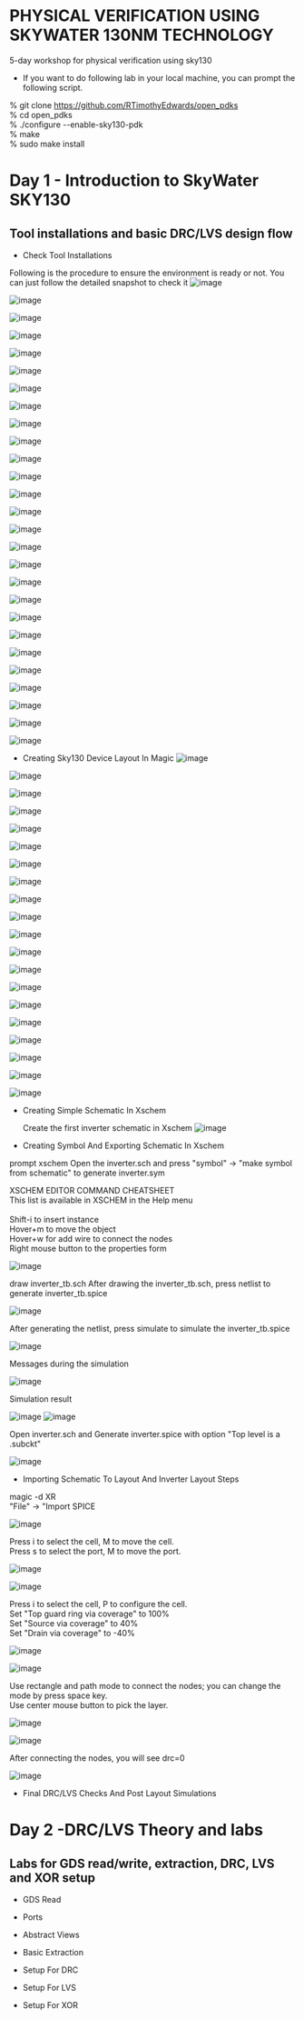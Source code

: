 # PHYSICAL VERIFICATION USING SKYWATER 130NM TECHNOLOGY
 5-day workshop for physical verification using sky130
 
 - If you want to do following lab in your local machine, you can prompt the following script. 

% git clone https://github.com/RTimothyEdwards/open_pdks \
% cd open_pdks\
% ./configure --enable-sky130-pdk\
% make\
% sudo make install

# Day 1 - Introduction to SkyWater SKY130

## Tool installations and basic DRC/LVS design flow
- Check Tool Installations

Following is the procedure to ensure the environment is ready or not.
You can just follow the detailed snapshot to check it 
![image](https://github.com/mingwu1214/Physical-Verification-using-SKY130/blob/main/screenshot/PV_D1SK2_L1%20-%20Check%20Tool%20Installations/raw/2022-10-10%2011_40_09-Window.png)

![image](https://github.com/mingwu1214/Physical-Verification-using-SKY130/blob/main/screenshot/PV_D1SK2_L1%20-%20Check%20Tool%20Installations/raw/2022-10-10%2011_41_26-Window.png)

![image](https://github.com/mingwu1214/Physical-Verification-using-SKY130/blob/main/screenshot/PV_D1SK2_L1%20-%20Check%20Tool%20Installations/raw/2022-10-10%2011_41_51-Window.png)

![image](https://github.com/mingwu1214/Physical-Verification-using-SKY130/blob/main/screenshot/PV_D1SK2_L1%20-%20Check%20Tool%20Installations/raw/2022-10-10%2011_42_13-Window.png)

![image](https://github.com/mingwu1214/Physical-Verification-using-SKY130/blob/main/screenshot/PV_D1SK2_L1%20-%20Check%20Tool%20Installations/raw/2022-10-10%2011_43_34-Window.png)

![image](https://github.com/mingwu1214/Physical-Verification-using-SKY130/blob/main/screenshot/PV_D1SK2_L1%20-%20Check%20Tool%20Installations/raw/2022-10-10%2011_44_03-Window.png)

![image](https://github.com/mingwu1214/Physical-Verification-using-SKY130/blob/main/screenshot/PV_D1SK2_L1%20-%20Check%20Tool%20Installations/raw/2022-10-10%2011_44_14-Window.png)

![image](https://github.com/mingwu1214/Physical-Verification-using-SKY130/blob/main/screenshot/PV_D1SK2_L1%20-%20Check%20Tool%20Installations/raw/2022-10-10%2011_45_10-Window.png)

![image](https://github.com/mingwu1214/Physical-Verification-using-SKY130/blob/main/screenshot/PV_D1SK2_L1%20-%20Check%20Tool%20Installations/raw/2022-10-10%2011_45_31-Window.png)

![image](https://github.com/mingwu1214/Physical-Verification-using-SKY130/blob/main/screenshot/PV_D1SK2_L1%20-%20Check%20Tool%20Installations/raw/2022-10-10%2011_45_53-Window.png)

![image](https://github.com/mingwu1214/Physical-Verification-using-SKY130/blob/main/screenshot/PV_D1SK2_L1%20-%20Check%20Tool%20Installations/raw/2022-10-10%2011_46_17-Window.png)

![image](https://github.com/mingwu1214/Physical-Verification-using-SKY130/blob/main/screenshot/PV_D1SK2_L1%20-%20Check%20Tool%20Installations/raw/2022-10-10%2011_46_44-Window.png)

![image](https://github.com/mingwu1214/Physical-Verification-using-SKY130/blob/main/screenshot/PV_D1SK2_L1%20-%20Check%20Tool%20Installations/raw/2022-10-10%2011_47_32-Window.png)

![image](https://github.com/mingwu1214/Physical-Verification-using-SKY130/blob/main/screenshot/PV_D1SK2_L1%20-%20Check%20Tool%20Installations/raw/2022-10-10%2011_48_02-Window.png)

![image](https://github.com/mingwu1214/Physical-Verification-using-SKY130/blob/main/screenshot/PV_D1SK2_L1%20-%20Check%20Tool%20Installations/raw/2022-10-10%2011_48_13-Window.png)

![image](https://github.com/mingwu1214/Physical-Verification-using-SKY130/blob/main/screenshot/PV_D1SK2_L1%20-%20Check%20Tool%20Installations/raw/2022-10-10%2011_59_25-.png)


![image](https://github.com/mingwu1214/Physical-Verification-using-SKY130/blob/main/screenshot/PV_D1SK2_L1%20-%20Check%20Tool%20Installations/raw/2022-10-10%2012_00_38-Window.png)

![image](https://github.com/mingwu1214/Physical-Verification-using-SKY130/blob/main/screenshot/PV_D1SK2_L1%20-%20Check%20Tool%20Installations/raw/2022-10-10%2012_00_50-Window.png)

![image](https://github.com/mingwu1214/Physical-Verification-using-SKY130/blob/main/screenshot/PV_D1SK2_L1%20-%20Check%20Tool%20Installations/raw/2022-10-10%2012_01_19-Window.png)

![image](https://github.com/mingwu1214/Physical-Verification-using-SKY130/blob/main/screenshot/PV_D1SK2_L1%20-%20Check%20Tool%20Installations/raw/2022-10-10%2012_03_16-Window.png)

![image](https://github.com/mingwu1214/Physical-Verification-using-SKY130/blob/main/screenshot/PV_D1SK2_L1%20-%20Check%20Tool%20Installations/raw/2022-10-10%2012_03_28-Window.png)

![image](https://github.com/mingwu1214/Physical-Verification-using-SKY130/blob/main/screenshot/PV_D1SK2_L1%20-%20Check%20Tool%20Installations/raw/2022-10-10%2012_03_59-Window.png)

![image](https://github.com/mingwu1214/Physical-Verification-using-SKY130/blob/main/screenshot/PV_D1SK2_L1%20-%20Check%20Tool%20Installations/raw/2022-10-10%2012_07_02-Window.png)

![image](https://github.com/mingwu1214/Physical-Verification-using-SKY130/blob/main/screenshot/PV_D1SK2_L1%20-%20Check%20Tool%20Installations/raw/2022-10-10%2012_18_23-Window.png)

![image](https://github.com/mingwu1214/Physical-Verification-using-SKY130/blob/main/screenshot/PV_D1SK2_L1%20-%20Check%20Tool%20Installations/raw/2022-10-10%2012_20_18-Window.png)

![image](https://github.com/mingwu1214/Physical-Verification-using-SKY130/blob/main/screenshot/PV_D1SK2_L1%20-%20Check%20Tool%20Installations/raw/2022-10-10%2012_20_31-Window.png)

![image](https://github.com/mingwu1214/Physical-Verification-using-SKY130/blob/main/screenshot/PV_D1SK2_L1%20-%20Check%20Tool%20Installations/raw/2022-10-10%2012_21_37-Window.png)


- Creating Sky130 Device Layout In Magic
![image](https://github.com/mingwu1214/Physical-Verification-using-SKY130/blob/main/screenshot/PV_D1SK2_L2-Creating_Sky130_Device_Layout_In_Magic/raw/2022-10-10-22-01.png)

![image](https://github.com/mingwu1214/Physical-Verification-using-SKY130/blob/main/screenshot/PV_D1SK2_L2-Creating_Sky130_Device_Layout_In_Magic/raw/2022-10-10%2022-02.png)

![image](https://github.com/mingwu1214/Physical-Verification-using-SKY130/blob/main/screenshot/PV_D1SK2_L2-Creating_Sky130_Device_Layout_In_Magic/raw/2022-10-10%2022-02.png)

![image](https://github.com/mingwu1214/Physical-Verification-using-SKY130/blob/main/screenshot/PV_D1SK2_L2-Creating_Sky130_Device_Layout_In_Magic/raw/2022-10-10%2022-03.png)

![image](https://github.com/mingwu1214/Physical-Verification-using-SKY130/blob/main/screenshot/PV_D1SK2_L2-Creating_Sky130_Device_Layout_In_Magic/raw/2022-10-10%2022-04.png)

![image](https://github.com/mingwu1214/Physical-Verification-using-SKY130/blob/main/screenshot/PV_D1SK2_L2-Creating_Sky130_Device_Layout_In_Magic/raw/2022-10-10%2022-05.png)

![image](https://github.com/mingwu1214/Physical-Verification-using-SKY130/blob/main/screenshot/PV_D1SK2_L2-Creating_Sky130_Device_Layout_In_Magic/raw/2022-10-10%2022-06.png)

![image](https://github.com/mingwu1214/Physical-Verification-using-SKY130/blob/main/screenshot/PV_D1SK2_L2-Creating_Sky130_Device_Layout_In_Magic/raw/2022-10-10%2022-10.png)

![image](https://github.com/mingwu1214/Physical-Verification-using-SKY130/blob/main/screenshot/PV_D1SK2_L2-Creating_Sky130_Device_Layout_In_Magic/raw/2022-10-10%2022-11.png)

![image](https://github.com/mingwu1214/Physical-Verification-using-SKY130/blob/main/screenshot/PV_D1SK2_L2-Creating_Sky130_Device_Layout_In_Magic/raw/2022-10-10%2022-12.png)

![image](https://github.com/mingwu1214/Physical-Verification-using-SKY130/blob/main/screenshot/PV_D1SK2_L2-Creating_Sky130_Device_Layout_In_Magic/raw/2022-10-10%2022-13.png)

![image](https://github.com/mingwu1214/Physical-Verification-using-SKY130/blob/main/screenshot/PV_D1SK2_L2-Creating_Sky130_Device_Layout_In_Magic/raw/2022-10-10%2022-14.png)

![image](https://github.com/mingwu1214/Physical-Verification-using-SKY130/blob/main/screenshot/PV_D1SK2_L2-Creating_Sky130_Device_Layout_In_Magic/raw/2022-10-10%2022-15.png)

![image](https://github.com/mingwu1214/Physical-Verification-using-SKY130/blob/main/screenshot/PV_D1SK2_L2-Creating_Sky130_Device_Layout_In_Magic/raw/2022-10-10%2022-16.png)

![image](https://github.com/mingwu1214/Physical-Verification-using-SKY130/blob/main/screenshot/PV_D1SK2_L2-Creating_Sky130_Device_Layout_In_Magic/raw/2022-10-10%2022-17.png)

![image](https://github.com/mingwu1214/Physical-Verification-using-SKY130/blob/main/screenshot/PV_D1SK2_L2-Creating_Sky130_Device_Layout_In_Magic/raw/2022-10-10%2022-18.png)

![image](https://github.com/mingwu1214/Physical-Verification-using-SKY130/blob/main/screenshot/PV_D1SK2_L2-Creating_Sky130_Device_Layout_In_Magic/raw/2022-10-10%2023-19.png)

![image](https://github.com/mingwu1214/Physical-Verification-using-SKY130/blob/main/screenshot/PV_D1SK2_L2-Creating_Sky130_Device_Layout_In_Magic/raw/2022-10-10%2023-20.png)

![image](https://github.com/mingwu1214/Physical-Verification-using-SKY130/blob/main/screenshot/PV_D1SK2_L2-Creating_Sky130_Device_Layout_In_Magic/raw/2022-10-10%2023-22.png)

![image](https://github.com/mingwu1214/Physical-Verification-using-SKY130/blob/main/screenshot/PV_D1SK2_L2-Creating_Sky130_Device_Layout_In_Magic/raw/2022-10-10%2023-23.png)

- Creating Simple Schematic In Xschem
  
  Create the first inverter schematic in Xschem
![image](https://github.com/mingwu1214/Physical-Verification-using-SKY130/blob/main/screenshot/PV_D1SK2_L3-Creating_Simple_Schematic_In_Xschem/raw/2022-10-13-00-000017.png)

- Creating Symbol And Exporting Schematic In Xschem

prompt xschem
Open the inverter.sch and press "symbol" -> "make symbol from schematic" to generate inverter.sym

XSCHEM EDITOR COMMAND CHEATSHEET\
This list is available in XSCHEM in the Help menu\
\
Shift-i to insert instance\
Hover+m to move the object\
Hover+w for add wire to connect the nodes\
Right mouse button to the properties form

![image](https://github.com/mingwu1214/Physical-Verification-using-SKY130/blob/main/screenshot/PV_D1SK2_L4-Creating_Symbol_And_Exporting_Schematic_In_Xschem/0.png)

draw inverter_tb.sch
After drawing the inverter_tb.sch, press netlist to generate inverter_tb.spice

![image](https://github.com/mingwu1214/Physical-Verification-using-SKY130/blob/main/screenshot/PV_D1SK2_L4-Creating_Symbol_And_Exporting_Schematic_In_Xschem/1.png)

After generating the netlist, press simulate to simulate the inverter_tb.spice

![image](https://github.com/mingwu1214/Physical-Verification-using-SKY130/blob/main/screenshot/PV_D1SK2_L4-Creating_Symbol_And_Exporting_Schematic_In_Xschem/2.png)

Messages during the simulation

![image](https://github.com/mingwu1214/Physical-Verification-using-SKY130/blob/main/screenshot/PV_D1SK2_L4-Creating_Symbol_And_Exporting_Schematic_In_Xschem/3.png)

Simulation result

![image](https://github.com/mingwu1214/Physical-Verification-using-SKY130/blob/main/screenshot/PV_D1SK2_L4-Creating_Symbol_And_Exporting_Schematic_In_Xschem/4.png)
![image](https://github.com/mingwu1214/Physical-Verification-using-SKY130/blob/main/screenshot/PV_D1SK2_L4-Creating_Symbol_And_Exporting_Schematic_In_Xschem/5.png)

Open inverter.sch and Generate inverter.spice with option "Top level is a .subckt"

![image](https://github.com/mingwu1214/Physical-Verification-using-SKY130/blob/main/screenshot/PV_D1SK2_L4-Creating_Symbol_And_Exporting_Schematic_In_Xschem/6.png)


- Importing Schematic To Layout And Inverter Layout Steps

magic -d XR\
"File" -> "Import SPICE

![image](https://github.com/mingwu1214/Physical-Verification-using-SKY130/blob/main/screenshot/PV_D1SK2_L5-Importing_Schematic_To_Layout_And_Inverter_Layout_Steps/0.png)

Press i to select the cell, M to move the cell.\
Press s to select the port, M to move the port.

![image](https://github.com/mingwu1214/Physical-Verification-using-SKY130/blob/main/screenshot/PV_D1SK2_L5-Importing_Schematic_To_Layout_And_Inverter_Layout_Steps/1.png)

![image](https://github.com/mingwu1214/Physical-Verification-using-SKY130/blob/main/screenshot/PV_D1SK2_L5-Importing_Schematic_To_Layout_And_Inverter_Layout_Steps/2.png)

Press i to select the cell, P to configure the cell.\
Set "Top guard ring via coverage" to 100%\
Set "Source via coverage" to 40%\
Set "Drain via coverage" to -40%

![image](https://github.com/mingwu1214/Physical-Verification-using-SKY130/blob/main/screenshot/PV_D1SK2_L5-Importing_Schematic_To_Layout_And_Inverter_Layout_Steps/3.png)

![image](https://github.com/mingwu1214/Physical-Verification-using-SKY130/blob/main/screenshot/PV_D1SK2_L5-Importing_Schematic_To_Layout_And_Inverter_Layout_Steps/4.png)

Use rectangle and path mode to connect the nodes; you can change the mode by press space key.\
Use center mouse button to pick the layer.

![image](https://github.com/mingwu1214/Physical-Verification-using-SKY130/blob/main/screenshot/PV_D1SK2_L5-Importing_Schematic_To_Layout_And_Inverter_Layout_Steps/5.png)

![image](https://github.com/mingwu1214/Physical-Verification-using-SKY130/blob/main/screenshot/PV_D1SK2_L5-Importing_Schematic_To_Layout_And_Inverter_Layout_Steps/6.png)

After connecting the nodes, you will see drc=0

![image](https://github.com/mingwu1214/Physical-Verification-using-SKY130/blob/main/screenshot/PV_D1SK2_L5-Importing_Schematic_To_Layout_And_Inverter_Layout_Steps/7.png)

- Final DRC/LVS Checks And Post Layout Simulations

# Day 2 -DRC/LVS Theory and labs

## Labs for GDS read/write, extraction, DRC, LVS and XOR setup
- GDS Read

- Ports

- Abstract Views

- Basic Extraction

- Setup For DRC

- Setup For LVS

- Setup For XOR
